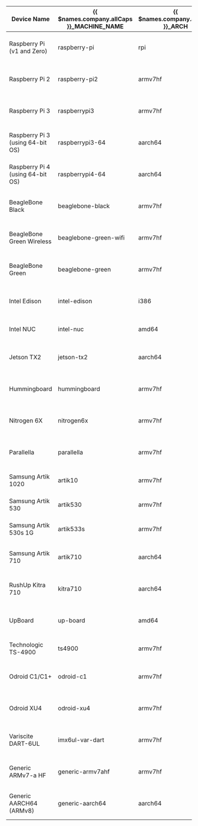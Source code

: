 Device Name | {{ $names.company.allCaps }}_MACHINE_NAME | {{ $names.company.allCaps }}_ARCH | GitHub
------------ | ------------- | ------------- | -------------
Raspberry Pi (v1 and Zero) | raspberry-pi | rpi | {{ $links.githubOS }}/balena-raspberrypi
Raspberry Pi 2 | raspberry-pi2 | armv7hf | {{ $links.githubOS }}/balena-raspberrypi
Raspberry Pi 3 | raspberrypi3 | armv7hf | {{ $links.githubOS }}/balena-raspberrypi
Raspberry Pi 3 (using 64-bit OS) | raspberrypi3-64 | aarch64 | {{ $links.githubOS }}/balena-raspberrypi
Raspberry Pi 4 (using 64-bit OS) | raspberrypi4-64 | aarch64 | {{ $links.githubOS }}/balena-raspberrypi
BeagleBone Black | beaglebone-black | armv7hf | {{ $links.githubOS }}/balena-beaglebone
BeagleBone Green Wireless | beaglebone-green-wifi | armv7hf | {{ $links.githubOS }}/balena-beaglebone
BeagleBone Green | beaglebone-green | armv7hf | {{ $links.githubOS }}/balena-beaglebone
Intel Edison | intel-edison | i386 | {{ $links.githubOS }}/balena-edison
Intel NUC | intel-nuc | amd64 | {{ $links.githubOS }}/balena-intel
Jetson TX2 | jetson-tx2 | aarch64 | {{ $links.githubOS }}/balena-jetson-tx2
Hummingboard | hummingboard | armv7hf | {{ $links.githubOS }}/balena-fsl-arm
Nitrogen 6X | nitrogen6x | armv7hf | {{ $links.githubOS }}/balena-fsl-arm
Parallella | parallella | armv7hf | {{ $links.githubOS }}/balena-parallella
Samsung Artik 1020 | artik10 | armv7hf | {{ $links.githubOS }}/balena-artik
Samsung Artik 530 | artik530 | armv7hf | {{ $links.githubOS }}/balena-artik
Samsung Artik 530s 1G | artik533s | armv7hf | {{ $links.githubOS }}/balena-artik
Samsung Artik 710 | artik710 | aarch64 | {{ $links.githubOS }}/balena-artik710
RushUp Kitra 710 | kitra710 | aarch64 | {{ $links.githubOS }}/balena-artik710
UpBoard | up-board | amd64 | {{ $links.githubOS }}/balena-up-board
Technologic TS-4900 | ts4900 | armv7hf | {{ $links.githubOS }}/balena-ts
Odroid C1/C1+ | odroid-c1 | armv7hf | {{ $links.githubOS }}/balena-odroid
Odroid XU4 | odroid-xu4 | armv7hf | {{ $links.githubOS }}/balena-odroid
Variscite DART-6UL | imx6ul-var-dart | armv7hf | {{ $links.githubOS }}/balena-variscite-mx8
Generic ARMv7-a HF | generic-armv7ahf | armv7hf | {{ $links.githubOS }}/balena-generic
Generic AARCH64 (ARMv8) | generic-aarch64 | aarch64 | {{ $links.githubOS }}/balena-generic
